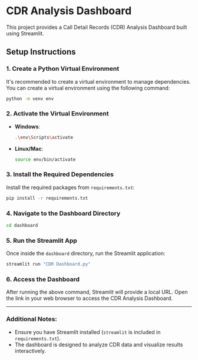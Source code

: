 
# CDR Analysis Dashboard

This project provides a Call Detail Records (CDR) Analysis Dashboard built using Streamlit.

## Setup Instructions

### 1. Create a Python Virtual Environment
It's recommended to create a virtual environment to manage dependencies. You can create a virtual environment using the following command:

```bash
python -m venv env
```

### 2. Activate the Virtual Environment

- **Windows**:
  ```bash
  .\env\Scripts\activate
  ```
- **Linux/Mac**:
  ```bash
  source env/bin/activate
  ```

### 3. Install the Required Dependencies

Install the required packages from `requirements.txt`:

```bash
pip install -r requirements.txt
```

### 4. Navigate to the Dashboard Directory

```bash
cd dashboard
```

### 5. Run the Streamlit App

Once inside the `dashboard` directory, run the Streamlit application:

```bash
streamlit run "CDR Dashboard.py"
```

### 6. Access the Dashboard

After running the above command, Streamlit will provide a local URL. Open the link in your web browser to access the CDR Analysis Dashboard.

---

### Additional Notes:

- Ensure you have Streamlit installed (`streamlit` is included in `requirements.txt`).
- The dashboard is designed to analyze CDR data and visualize results interactively.
